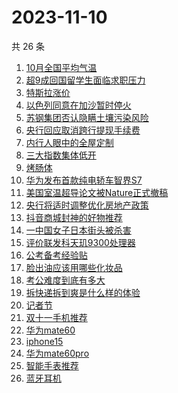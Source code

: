 # 2023-11-10

共 26 条

<!-- BEGIN -->
<!-- 最后更新时间 Fri Nov 10 2023 14:09:44 GMT+0800 (China Standard Time) -->

1. [10月全国平均气温](https://www.zhihu.com/search?q=10%E6%9C%88%E5%85%A8%E5%9B%BD%E5%B9%B3%E5%9D%87%E6%B0%94%E6%B8%A9)
1. [超9成回国留学生面临求职压力](https://www.zhihu.com/search?q=%E8%B6%859%E6%88%90%E5%9B%9E%E5%9B%BD%E7%95%99%E5%AD%A6%E7%94%9F%E9%9D%A2%E4%B8%B4%E6%B1%82%E8%81%8C%E5%8E%8B%E5%8A%9B)
1. [特斯拉涨价](https://www.zhihu.com/search?q=%E7%89%B9%E6%96%AF%E6%8B%89%E6%B6%A8%E4%BB%B7)
1. [以色列同意在加沙暂时停火](https://www.zhihu.com/search?q=%E4%BB%A5%E8%89%B2%E5%88%97%E5%90%8C%E6%84%8F%E5%9C%A8%E5%8A%A0%E6%B2%99%E6%9A%82%E6%97%B6%E5%81%9C%E7%81%AB)
1. [苏钢集团否认隐瞒土壤污染风险](https://www.zhihu.com/search?q=%E8%8B%8F%E9%92%A2%E9%9B%86%E5%9B%A2%E5%90%A6%E8%AE%A4%E9%9A%90%E7%9E%92%E5%9C%9F%E5%A3%A4%E6%B1%A1%E6%9F%93%E9%A3%8E%E9%99%A9)
1. [央行回应取消跨行提现手续费](https://www.zhihu.com/search?q=%E5%A4%AE%E8%A1%8C%E5%9B%9E%E5%BA%94%E5%8F%96%E6%B6%88%E8%B7%A8%E8%A1%8C%E6%8F%90%E7%8E%B0%E6%89%8B%E7%BB%AD%E8%B4%B9)
1. [内行人眼中的全屋定制](https://www.zhihu.com/search?q=%E5%86%85%E8%A1%8C%E4%BA%BA%E7%9C%BC%E4%B8%AD%E7%9A%84%E5%85%A8%E5%B1%8B%E5%AE%9A%E5%88%B6)
1. [三大指数集体低开](https://www.zhihu.com/search?q=%E4%B8%89%E5%A4%A7%E6%8C%87%E6%95%B0%E9%9B%86%E4%BD%93%E4%BD%8E%E5%BC%80)
1. [烤肠体](https://www.zhihu.com/search?q=%E7%83%A4%E8%82%A0%E4%BD%93)
1. [华为发布首款纯电轿车智界S7](https://www.zhihu.com/search?q=%E5%8D%8E%E4%B8%BA%E5%8F%91%E5%B8%83%E9%A6%96%E6%AC%BE%E7%BA%AF%E7%94%B5%E8%BD%BF%E8%BD%A6%E6%99%BA%E7%95%8CS7)
1. [美国室温超导论文被Nature正式撤稿](https://www.zhihu.com/search?q=%E7%BE%8E%E5%9B%BD%E5%AE%A4%E6%B8%A9%E8%B6%85%E5%AF%BC%E8%AE%BA%E6%96%87%E8%A2%ABNature%E6%AD%A3%E5%BC%8F%E6%92%A4%E7%A8%BF)
1. [央行将适时调整优化房地产政策](https://www.zhihu.com/search?q=%E5%A4%AE%E8%A1%8C%E5%B0%86%E9%80%82%E6%97%B6%E8%B0%83%E6%95%B4%E4%BC%98%E5%8C%96%E6%88%BF%E5%9C%B0%E4%BA%A7%E6%94%BF%E7%AD%96)
1. [抖音商城封神的好物推荐](https://www.zhihu.com/search?q=%E6%8A%96%E9%9F%B3%E5%95%86%E5%9F%8E%E5%B0%81%E7%A5%9E%E7%9A%84%E5%A5%BD%E7%89%A9%E6%8E%A8%E8%8D%90)
1. [一中国女子日本街头被杀害](https://www.zhihu.com/search?q=%E4%B8%80%E4%B8%AD%E5%9B%BD%E5%A5%B3%E5%AD%90%E6%97%A5%E6%9C%AC%E8%A1%97%E5%A4%B4%E8%A2%AB%E6%9D%80%E5%AE%B3)
1. [评价联发科天玑9300处理器](https://www.zhihu.com/search?q=%E8%AF%84%E4%BB%B7%E8%81%94%E5%8F%91%E7%A7%91%E5%A4%A9%E7%8E%919300%E5%A4%84%E7%90%86%E5%99%A8)
1. [公考备考经验贴](https://www.zhihu.com/search?q=%E5%85%AC%E8%80%83%E5%A4%87%E8%80%83%E7%BB%8F%E9%AA%8C%E8%B4%B4)
1. [脸出油应该用哪些化妆品](https://www.zhihu.com/search?q=%E8%84%B8%E5%87%BA%E6%B2%B9%E5%BA%94%E8%AF%A5%E7%94%A8%E5%93%AA%E4%BA%9B%E5%8C%96%E5%A6%86%E5%93%81)
1. [考公难度到底有多大](https://www.zhihu.com/search?q=%E8%80%83%E5%85%AC%E9%9A%BE%E5%BA%A6%E5%88%B0%E5%BA%95%E6%9C%89%E5%A4%9A%E5%A4%A7)
1. [拆快递拆到爽是什么样的体验](https://www.zhihu.com/search?q=%E6%8B%86%E5%BF%AB%E9%80%92%E6%8B%86%E5%88%B0%E7%88%BD%E6%98%AF%E4%BB%80%E4%B9%88%E6%A0%B7%E7%9A%84%E4%BD%93%E9%AA%8C)
1. [记者节](https://www.zhihu.com/search?q=%E8%AE%B0%E8%80%85%E8%8A%82)
1. [双十一手机推荐](https://www.zhihu.com/search?q=%E5%8F%8C%E5%8D%81%E4%B8%80%E6%89%8B%E6%9C%BA%E6%8E%A8%E8%8D%90)
1. [华为mate60](https://www.zhihu.com/search?q=%E5%8D%8E%E4%B8%BAmate60)
1. [iphone15](https://www.zhihu.com/search?q=iphone15)
1. [华为mate60pro](https://www.zhihu.com/search?q=%E5%8D%8E%E4%B8%BAmate60pro)
1. [智能手表推荐](https://www.zhihu.com/search?q=%E6%99%BA%E8%83%BD%E6%89%8B%E8%A1%A8%E6%8E%A8%E8%8D%90)
1. [蓝牙耳机](https://www.zhihu.com/search?q=%E8%93%9D%E7%89%99%E8%80%B3%E6%9C%BA)

<!-- END -->
